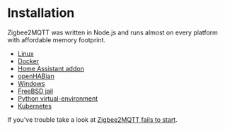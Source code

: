 ---
---

# Installation

Zigbee2MQTT was written in Node.js and runs almost on every platform with affordable memory footprint.

* [Linux](./01_linux.md)
* [Docker](./02_docker.md)
* [Home Assistant addon](./03_ha_addon.md)
* [openHABian](./04_openhabian.md)
* [Windows](./05_windows.md)
* [FreeBSD jail](./06_freebsd_jail.md)
* [Python virtual-environment](./07_python_virtual_environment.md)
* [Kubernetes](./08_kubernetes.md)

If you've trouble take a look at [Zigbee2MQTT fails to start](./20_zigbee2mqtt-fails-to-start.md).
